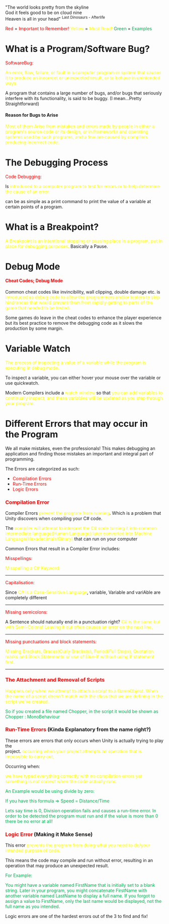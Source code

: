 "The world looks pretty from the skyline  
God it feels good to be on cloud nine  
Heaven is all in your head"
<sup>Last Dinosaurs - Afterlife</sup>

<font color="#ff0000">Red</font> = <font color="#ff0000">Important to Remember!</font>
<font color="#ffff00">Yellow</font> = <font color="#ffff00">Must Read!</font>
<font color="#00b050">Green</font> = <font color="#00b050">Examples</font>
# What is a Program/Software Bug? 

<font color="#ff0000">SoftwareBug:</font>

<font color="#ffff00">An error, flaw, failure, or fault in a computer program or system that causes it to produce an incorrect or unexpected result, or to behave in unintended ways.</font>

A program that contains a large number of bugs, and/or bugs that seriously interfere with its functionality, is said to be buggy. (I mean...Pretty Straightforward)
#### Reason for Bugs to Arise

<font color="#ffff00">Most of them Arise from mistakes and errors made by people in either a program's source  </font>
<font color="#ffff00">code or its design, or in frameworks and operating systems used by such programs, and a  </font>
<font color="#ffff00">few are caused by compilers producing incorrect code.</font>

# The Debugging Process

<font color="#ff0000">Code Debugging:</font>

Is <font color="#ffff00">introduced to a computer program to test for errors or to help determine the cause of an error.</font>

can be as simple as a print command to print the value of a variable at certain points of a program.

# What is a Breakpoint?

<font color="#ffff00">A Breakpoint is an intentional stopping or pausing  place in a program, put in place for debugging purposes.</font> Basically a Pause.

# Debug Mode

#### <font color="#ff0000">Cheat Codes; Debug Mode</font>

Common cheat codes like invincibility, wall clipping, double damage etc. is<font color="#ffff00"> introduced as debug code to allow the programmers and/or testers to skip hindrances that would prevent them from rapidly getting to parts of the game that needed to be tested.</font>

Some games do leave in the cheat codes to enhance the player experience but its best practice to remove the debugging code as it slows the production by some margin.

# Variable Watch

<font color="#ffff00">The process of inspecting a value of a variable while the program is executing in debug mode.</font>

To inspect a variable, you can either hover your mouse over the variable or use quickwatch.

Modern Compilers include a <font color="#ffff00">watch window</font> so that <font color="#ffff00">you can add variables to continually inspect, and these variables will be updated as you step through your program.</font>

# Different Errors that may occur in the Program

We all make mistakes, even the professionals! This makes debugging an application and finding those mistakes an important and integral part of programming.

The Errors are categorized as such:

- <font color="#ff0000">Compilation Errors</font>
- <font color="#ff0000">Run-Time Errors</font>
- <font color="#ff0000">Logic Errors</font>

### <font color="#ff0000">Compilation Error</font>

Compiler Errors <font color="#ffff00">prevent the program from running</font>. Which is a problem that Unity discovers when compiling your C# code.

The <font color="#ffff00">compiler will attempt to interpret the C# code turning it into common intermediate language(Human Language) later converted into Machine Language(Hexadecimals/Binary)</font> that can run on your computer

Common Errors that result in a Compiler Error includes:

<font color="#ff0000">Misspellings:</font>

<font color="#ffff00">Misspelling a C# Keyword </font>

---
<font color="#ff0000">Capitalisation:</font>

Since <font color="#ffff00">C# is a Case-Sensitive Language</font>, variable, Variable and variAble are completely different

---
<font color="#ff0000">Missing semicolons:</font>

A Sentence should naturally end in a punctuation right?
 <font color="#ffff00">C# is the same but with Semi-Colons! Leaving it out often causes an error on the next line.</font>

---
<font color="#ff0000">Missing punctuations and block statements:</font>

<font color="#ffff00">Missing Brackets, Braces(Curly Brackets), Period(Full Stops), Quotation marks and Block Statements or use of Else-If without using If statement first.</font>

---
### <font color="#ff0000">The Attachment and Removal of Scripts</font>

<font color="#ffff00">Happens only when we attempt to attach a script to a GameObject. When the name of a script doesn't match with the class that we are defining in the script we've created.</font>

<font color="#00b050">So if you created a file named Chopper, in the script it would be shown as </font>
<font color="#00b050">Chopper : MonoBehaviour</font>

### <font color="#ff0000">Run-Time Errors</font> (Kinda Explanatory from the name right?)

These errors are errors that only occurs when Unity is actually trying to play the  
project. <font color="#ffff00">occurring when your project attempts an operation that is impossible to carry out.</font>

Occurring when: 

<font color="#ffff00">we have typed everything correctly with no compilation errors yet something is not correct when  </font>
<font color="#ffff00">the code actually runs.</font>

<font color="#00b050">An Example would be using divide by zero:</font>

<font color="#00b050">If you have this formula => Speed = Distance/Time</font>

<font color="#00b050">Lets say time is 0, Division operation fails and causes a run-time error. </font>
<font color="#00b050">In order to be detected the program must run and if the value is more than 0 there be no error at all!</font>

### <font color="#ff0000">Logic Error </font>(Making it Make Sense)

This error<font color="#ffff00"> prevents the program from doing what you need to do/your intended purpose of code.</font>

This means the code may compile and run without error, resulting in an operation that may produce an unexpected result.

<font color="#00b050">For Example:</font>

<font color="#00b050">You might have a variable named FirstName that is initially set to a blank  string. </font>
<font color="#00b050">Later in your program, you might concatenate FirstName with another variable named LastName to display a full name. If you forgot to assign a value to FirstName, only the last name would be displayed, not the full name as you intended.</font>

Logic errors are one of the hardest errors out of the 3 to find and fix!